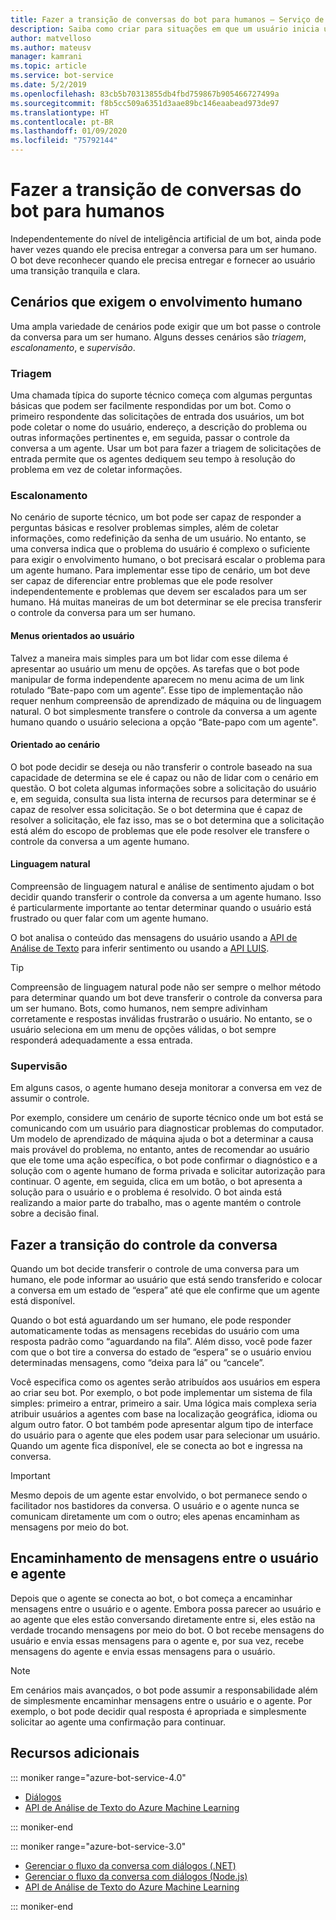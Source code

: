 ```yaml
---
title: Fazer a transição de conversas do bot para humanos – Serviço de Bot
description: Saiba como criar para situações em que um usuário inicia uma conversa com um bot e, em seguida, deve ser entregue a um ser humano.
author: matvelloso
ms.author: mateusv
manager: kamrani
ms.topic: article
ms.service: bot-service
ms.date: 5/2/2019
ms.openlocfilehash: 83cb5b70313855db4fbd759867b905466727499a
ms.sourcegitcommit: f8b5cc509a6351d3aae89bc146eaabead973de97
ms.translationtype: HT
ms.contentlocale: pt-BR
ms.lasthandoff: 01/09/2020
ms.locfileid: "75792144"
---
```

# <a name="transition-conversations-from-bot-to-human"></a>Fazer a transição de conversas do bot para humanos

Independentemente do nível de inteligência artificial de um bot, ainda pode haver vezes quando ele precisa entregar a conversa para um ser humano. O bot deve reconhecer quando ele precisa entregar e fornecer ao usuário uma transição tranquila e clara.

## <a name="scenarios-that-require-human-involvement"></a>Cenários que exigem o envolvimento humano

Uma ampla variedade de cenários pode exigir que um bot passe o controle da conversa para um ser humano. Alguns desses cenários são *triagem*, *escalonamento*, e *supervisão*. 

### <a name="triage"></a>Triagem

Uma chamada típica do suporte técnico começa com algumas perguntas básicas que podem ser facilmente respondidas por um bot. Como o primeiro respondente das solicitações de entrada dos usuários, um bot pode coletar o nome do usuário, endereço, a descrição do problema ou outras informações pertinentes e, em seguida, passar o controle da conversa a um agente. Usar um bot para fazer a triagem de solicitações de entrada permite que os agentes dediquem seu tempo à resolução do problema em vez de coletar informações.

### <a name="escalation"></a>Escalonamento

No cenário de suporte técnico, um bot pode ser capaz de responder a perguntas básicas e resolver problemas simples, além de coletar informações, como redefinição da senha de um usuário. No entanto, se uma conversa indica que o problema do usuário é complexo o suficiente para exigir o envolvimento humano, o bot precisará escalar o problema para um agente humano. Para implementar esse tipo de cenário, um bot deve ser capaz de diferenciar entre problemas que ele pode resolver independentemente e problemas que devem ser escalados para um ser humano. Há muitas maneiras de um bot determinar se ele precisa transferir o controle da conversa para um ser humano. 

#### <a name="user-driven-menus"></a>Menus orientados ao usuário

Talvez a maneira mais simples para um bot lidar com esse dilema é apresentar ao usuário um menu de opções. As tarefas que o bot pode manipular de forma independente aparecem no menu acima de um link rotulado “Bate-papo com um agente”. Esse tipo de implementação não requer nenhum compreensão de aprendizado de máquina ou de linguagem natural. O bot simplesmente transfere o controle da conversa a um agente humano quando o usuário seleciona a opção “Bate-papo com um agente". 

#### <a name="scenario-driven"></a>Orientado ao cenário

O bot pode decidir se deseja ou não transferir o controle baseado na sua capacidade de determina se ele é capaz ou não de lidar com o cenário em questão. O bot coleta algumas informações sobre a solicitação do usuário e, em seguida, consulta sua lista interna de recursos para determinar se é capaz de resolver essa solicitação. Se o bot determina que é capaz de resolver a solicitação, ele faz isso, mas se o bot determina que a solicitação está além do escopo de problemas que ele pode resolver ele transfere o controle da conversa a um agente humano.

#### <a name="natural-language"></a>Linguagem natural

Compreensão de linguagem natural e análise de sentimento ajudam o bot decidir quando transferir o controle da conversa a um agente humano. Isso é particularmente importante ao tentar determinar quando o usuário está frustrado ou quer falar com um agente humano. 
 
O bot analisa o conteúdo das mensagens do usuário usando a <a href="https://www.microsoft.com/cognitive-services/text-analytics-api" target="blank">API de Análise de Texto</a> para inferir sentimento ou usando a <a href="https://www.luis.ai" target="_blank">API LUIS</a>. 


> [!TIP]
> Compreensão de linguagem natural pode não ser sempre o melhor método para determinar quando um bot deve transferir o controle da conversa para um ser humano. Bots, como humanos, nem sempre adivinham corretamente e respostas inválidas frustrarão o usuário. No entanto, se o usuário seleciona em um menu de opções válidas, o bot sempre responderá adequadamente a essa entrada. 

### <a name="supervision"></a>Supervisão

Em alguns casos, o agente humano deseja monitorar a conversa em vez de assumir o controle.

Por exemplo, considere um cenário de suporte técnico onde um bot está se comunicando com um usuário para diagnosticar problemas do computador. Um modelo de aprendizado de máquina ajuda o bot a determinar a causa mais provável do problema, no entanto, antes de recomendar ao usuário que ele tome uma ação específica, o bot pode confirmar o diagnóstico e a solução com o agente humano de forma privada e solicitar autorização para continuar. O agente, em seguida, clica em um botão, o bot apresenta a solução para o usuário e o problema é resolvido. O bot ainda está realizando a maior parte do trabalho, mas o agente mantém o controle sobre a decisão final. 

## <a name="transitioning-control-of-the-conversation"></a>Fazer a transição do controle da conversa 

Quando um bot decide transferir o controle de uma conversa para um humano, ele pode informar ao usuário que está sendo transferido e colocar a conversa em um estado de “espera” até que ele confirme que um agente está disponível. 

Quando o bot está aguardando um ser humano, ele pode responder automaticamente todas as mensagens recebidas do usuário com uma resposta padrão como “aguardando na fila”. Além disso, você pode fazer com que o bot tire a conversa do estado de “espera” se o usuário enviou determinadas mensagens, como “deixa para lá” ou “cancele”.

Você especifica como os agentes serão atribuídos aos usuários em espera ao criar seu bot. Por exemplo, o bot pode implementar um sistema de fila simples: primeiro a entrar, primeiro a sair. Uma lógica mais complexa seria atribuir usuários a agentes com base na localização geográfica, idioma ou algum outro fator. O bot também pode apresentar algum tipo de interface do usuário para o agente que eles podem usar para selecionar um usuário. Quando um agente fica disponível, ele se conecta ao bot e ingressa na conversa.

> [!IMPORTANT]
> Mesmo depois de um agente estar envolvido, o bot permanece sendo o facilitador nos bastidores da conversa. O usuário e o agente nunca se comunicam diretamente um com o outro; eles apenas encaminham as mensagens por meio do bot. 

## <a name="routing-messages-between-user-and-agent"></a>Encaminhamento de mensagens entre o usuário e agente

Depois que o agente se conecta ao bot, o bot começa a encaminhar mensagens entre o usuário e o agente. Embora possa parecer ao usuário e ao agente que eles estão conversando diretamente entre si, eles estão na verdade trocando mensagens por meio do bot. O bot recebe mensagens do usuário e envia essas mensagens para o agente e, por sua vez, recebe mensagens do agente e envia essas mensagens para o usuário. 

> [!NOTE]
> Em cenários mais avançados, o bot pode assumir a responsabilidade além de simplesmente encaminhar mensagens entre o usuário e o agente. Por exemplo, o bot pode decidir qual resposta é apropriada e simplesmente solicitar ao agente uma confirmação para continuar.

## <a name="additional-resources"></a>Recursos adicionais

::: moniker range="azure-bot-service-4.0"

- [Diálogos](v4sdk/bot-builder-dialog-manage-conversation-flow.md)
- <a href="https://www.microsoft.com/cognitive-services/text-analytics-api" target="blank">API de Análise de Texto do Azure Machine Learning</a>

::: moniker-end

::: moniker range="azure-bot-service-3.0"

- [Gerenciar o fluxo da conversa com diálogos (.NET)](~/dotnet/bot-builder-dotnet-manage-conversation-flow.md)
- [Gerenciar o fluxo da conversa com diálogos (Node.js)](~/nodejs/bot-builder-nodejs-manage-conversation-flow.md)
- <a href="https://www.microsoft.com/cognitive-services/text-analytics-api" target="blank">API de Análise de Texto do Azure Machine Learning</a>


::: moniker-end

